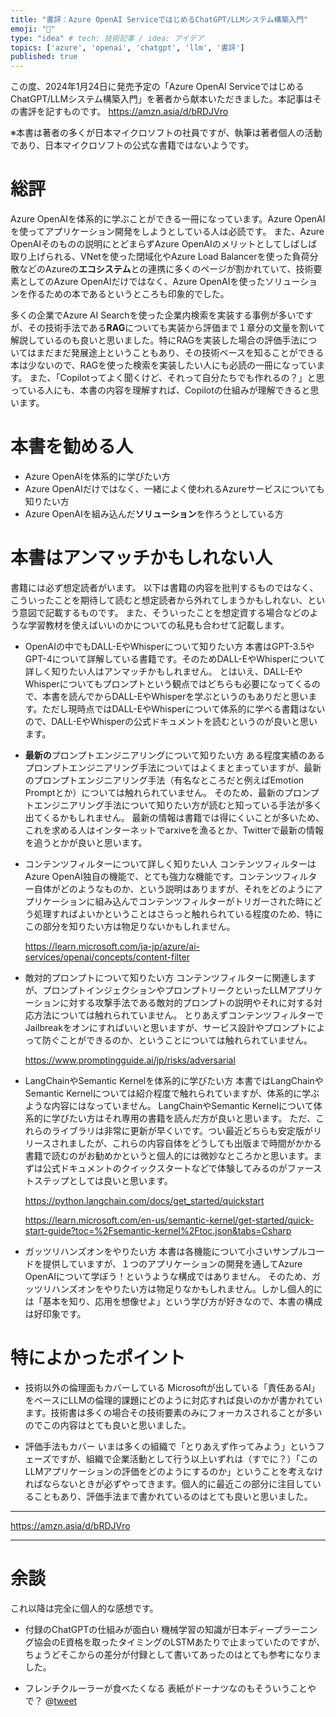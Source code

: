 ```yaml
---
title: "書評：Azure OpenAI ServiceではじめるChatGPT/LLMシステム構築入門"
emoji: "📘"
type: "idea" # tech: 技術記事 / idea: アイデア
topics: ['azure', 'openai', 'chatgpt', 'llm', '書評']
published: true
---
```


この度、2024年1月24日に発売予定の「Azure OpenAI ServiceではじめるChatGPT/LLMシステム構築入門」を著者から献本いただきました。本記事はその書評を記すものです。
https://amzn.asia/d/bRDJVro

※本書は著者の多くが日本マイクロソフトの社員ですが、執筆は著者個人の活動であり、日本マイクロソフトの公式な書籍ではないようです。

# 総評
Azure OpenAIを体系的に学ぶことができる一冊になっています。Azure OpenAIを使ってアプリケーション開発をしようとしている人は必読です。
また、Azure OpenAIそのものの説明にとどまらずAzure OpenAIのメリットとしてしばしば取り上げられる、VNetを使った閉域化やAzure Load Balancerを使った負荷分散などのAzureの**エコシステム**との連携に多くのページが割かれていて、技術要素としてのAzure OpenAIだけではなく、Azure OpenAIを使ったソリューションを作るための本であるというところも印象的でした。

多くの企業でAzure AI Searchを使った企業内検索を実装する事例が多いですが、その技術手法である**RAG**についても実装から評価まで１章分の文量を割いて解説しているのも良いと思いました。特にRAGを実装した場合の評価手法についてはまだまだ発展途上ということもあり、その技術ベースを知ることができる本は少ないので、RAGを使った検索を実装したい人にも必読の一冊になっています。
また、「Copilotってよく聞くけど、それって自分たちでも作れるの？」と思っている人にも、本書の内容を理解すれば、Copilotの仕組みが理解できると思います。

# 本書を勧める人
- Azure OpenAIを体系的に学びたい方
- Azure OpenAIだけではなく、一緒によく使われるAzureサービスについても知りたい方
- Azure OpenAIを組み込んだ**ソリューション**を作ろうとしている方

# 本書はアンマッチかもしれない人
書籍には必ず想定読者がいます。
以下は書籍の内容を批判するものではなく、こういったことを期待して読むと想定読者から外れてしまうかもしれない、という意図で記載するものです。
また、そういったことを想定資する場合などのような学習教材を使えばいいのかについての私見も合わせて記載します。

- OpenAIの中でもDALL-EやWhisperについて知りたい方
    本書はGPT-3.5やGPT-4について詳解している書籍です。そのためDALL-EやWhisperについて詳しく知りたい人はアンマッチかもしれません。
    とはいえ、DALL-EやWhisperについてもプロンプトという観点ではどちらも必要になってくるので、本書を読んでからDALL-EやWhisperを学ぶというのもありだと思います。ただし現時点ではDALL-EやWhisperについて体系的に学べる書籍はないので、DALL-EやWhisperの公式ドキュメントを読むというのが良いと思います。

- **最新の**プロンプトエンジニアリングについて知りたい方
    ある程度実績のあるプロンプトエンジニアリング手法についてはよくまとまっていますが、最新のプロンプトエンジニアリング手法（有名なところだと例えばEmotion Promptとか）については触れられていません。
    そのため、最新のプロンプトエンジニアリング手法について知りたい方が読むと知っている手法が多く出てくるかもしれません。
    最新の情報は書籍では得にくいことが多いため、これを求める人はインターネットでarxiveを漁るとか、Twitterで最新の情報を追うとかが良いと思います。

- コンテンツフィルターについて詳しく知りたい人
    コンテンツフィルターはAzure OpenAI独自の機能で、とても強力な機能です。コンテンツフィルター自体がどのようなものか、という説明はありますが、それをどのようにアプリケーションに組み込んでコンテンツフィルターがトリガーされた時にどう処理すればよいかということはさらっと触れられている程度のため、特にこの部分を知りたい方は物足りないかもしれません。

    https://learn.microsoft.com/ja-jp/azure/ai-services/openai/concepts/content-filter

- 敵対的プロンプトについて知りたい方
    コンテンツフィルターに関連しますが、プロンプトインジェクションやプロンプトリークといったLLMアプリケーションに対する攻撃手法である敵対的プロンプトの説明やそれに対する対応方法については触れられていません。
    とりあえずコンテンツフィルターでJailbreakをオンにすればいいと思いますが、サービス設計やプロンプトによって防ぐことができるのか、ということについては触れられていません。

    https://www.promptingguide.ai/jp/risks/adversarial

- LangChainやSemantic Kernelを体系的に学びたい方
    本書ではLangChainやSemantic Kernelについては紹介程度で触れられていますが、体系的に学ぶような内容にはなっていません。
    LangChainやSemantic Kernelについて体系的に学びたい方はそれ専用の書籍を読んだ方が良いと思います。
    ただ、これらのライブラリは非常に更新が早くいです。つい最近どちらも安定版がリリースされましたが、これらの内容自体をどうしても出版まで時間がかかる書籍で読むのがお勧めかというと個人的には微妙なところかと思います。まずは公式ドキュメントのクイックスタートなどで体験してみるのがファーストステップとしては良いと思います。

    https://python.langchain.com/docs/get_started/quickstart

    https://learn.microsoft.com/en-us/semantic-kernel/get-started/quick-start-guide?toc=%2Fsemantic-kernel%2Ftoc.json&tabs=Csharp

- ガッツリハンズオンをやりたい方
    本書は各機能について小さいサンプルコードを提供していますが、１つのアプリケーションの開発を通してAzure OpenAIについて学ぼう！というような構成ではありません。
    そのため、ガッツリハンズオンをやりたい方は物足りなかもしれません。しかし個人的には「基本を知り、応用を想像せよ」という学び方が好きなので、本書の構成は好印象です。


# 特によかったポイント
- 技術以外の倫理面もカバーしている
    Microsoftが出している「責任あるAI」をベースにLLMの倫理的課題にどのように対応すれば良いのかが書かれています。技術書は多くの場合その技術要素のみにフォーカスされることが多いのでこの内容はとても良いと思いました。

- 評価手法もカバー
    いまは多くの組織で「とりあえず作ってみよう」というフェーズですが、組織で企業活動として行う以上いずれは（すでに？）「このLLMアプリケーションの評価をどのようにするのか」ということを考えなければならないときが必ずやってきます。個人的に最近この部分に注目していることもあり、評価手法まで書かれているのはとても良いと思いました。

----
https://amzn.asia/d/bRDJVro

----

# 余談
これ以降は完全に個人的な感想です。
- 付録のChatGPTの仕組みが面白い
    機械学習の知識が日本ディープラーニング協会のE資格を取ったタイミングのLSTMあたりで止まっていたのですが、ちょうどそこからの差分が付録として書いてあったのはとても参考になりました。

- フレンチクルーラーが食べたくなる
    表紙がドーナツなのもそういうことやで？
@[tweet](https://twitter.com/corpdesign_TN/status/1672118213776388101)


